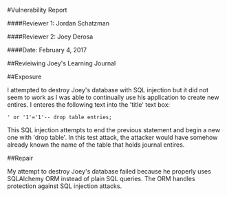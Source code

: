 #Vulnerability Report

####Reviewer 1: Jordan Schatzman

####Reviewer 2: Joey Derosa

####Date: February 4, 2017 

##Revieiwing Joey's Learning Journal

##Exposure

I attempted to destroy Joey's database with SQL injection but it did not seem to work as I was able to continually use his application to create new entires.  I enteres the following text into the 'title' text box:

```
' or '1'='1'-- drop table entries;

```

This SQL injection attempts to end the previous statement and begin a new one with 'drop table'.  In this test attack, the attacker would have somehow already known the name of the table that holds journal entires.

##Repair

My attempt to destroy Joey's database failed because he properly uses SQLAlchemy ORM instead of plain SQL queries.  The ORM handles protection against SQL injection attacks.


